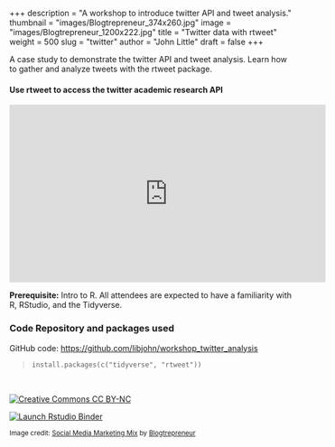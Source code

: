 +++
description = "A workshop to introduce twitter API and tweet analysis."
thumbnail = "images/Blogtrepreneur_374x260.jpg"
image = "images/Blogtrepreneur_1200x222.jpg"
title = "Twitter data with rtweet"
weight = 500
slug = "twitter"
author = "John Little"
draft = false
+++  

A case study to demonstrate the twitter API and tweet analysis.  Learn how to gather and analyze tweets with the rtweet package.

####  Use rtweet to access the twitter academic research API

<iframe width="560" height="315" src="https://www.youtube.com/embed/v7xmPnclDok" title="YouTube video player" frameborder="0" allow="accelerometer; autoplay; clipboard-write; encrypted-media; gyroscope; picture-in-picture" allowfullscreen></iframe>  

**Prerequisite:**  Intro to R.  All attendees are expected to have a familiarity with R, RStudio, and the Tidyverse. 

<!-- 
### Register

This semester the **Dashboards, slides, and R Markdown** workshop combines elements of this workshop with the [Interactive Dashboards](/portfolio/dashboard_workshop) workshop  

<a href="https://duke.libcal.com/event/7300231" class="button">Register:<br>Slides with Rmarkdown (Xaringan)<br>April 6, 2021</a> 

-->

### Code Repository and packages used

GitHub code: https://github.com/libjohn/workshop_twitter_analysis  

> `install.packages(c("tidyverse", "rtweet"))`  

<br>

<!-- badges: start -->
[![Creative Commons CC
BY-NC](https://img.shields.io/badge/Creative%20Commons-BY--NC-EF9421?logo=creative%20commons&logoColor=EF9421 "CC BY-NC")](https://creativecommons.org/licenses/by-nc-nd/4.0/)

[![Launch Rstudio
Binder](https://mybinder.org/badge_logo.svg)](https://mybinder.org/v2/gh/libjohn/workshop_twitter_analysis/main?urlpath=rstudio)
<!-- badges: end -->


<small>Image credit:  [Social Media Marketing Mix](https://flickr.com/photos/143601516@N03/28208489145/in/photostream/) by [Blogtrepreneur](https://flickr.com/photos/143601516@N03/)</small>




